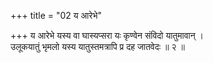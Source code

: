 +++
title = "02 य आरेभे"

+++
य आरेभे यस्य वा घास्यप्सरा यः कृण्वेन संविदो यातुमावान् ।  
उलूकयातुं भृमलो यस्य यातुस्तमत्रापि प्र दह जातवेदः ॥ २ ॥